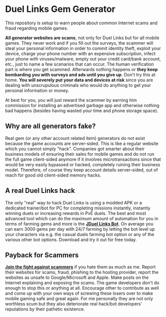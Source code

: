 # Duel Links Gem Generator

This repository is setup to warn people about common Internet scams and fraud regarding mobile games.

**All generator websites are scams**, not only for Duel Links but for all mobile games. They never work and if you fill out the surveys, the scammer will steal your personal information in order to commit identity theft, exploit your device, charge your phone number with an expensive subscription, infect your phone with viruses/malware, empty out your credit card/bank account, etc., just to name a few scenarios that can occur. The human verification part is where you get scammed. Afterwards nothing happens or **they keep bombarding you with surveys and ads until you give up**. Don't try this at home. **You will severely put your data and devices at risk** since you are dealing with unscrupulous criminals who would do anything to get your personal information or money.

At best for you, you will just reward the scammer by earning him commission for installing an advertised garbage app and otherwise nothing bad happens (besides having wasted your time and phone storage space).

## Why are all generators fake?
Real gem (or any other account related item) generators do not exist because the game accounts are server-sided. This is like a regular website which you cannot simply "hack". Companies got smarter about their business models of ensuring their sales for mobile games and do not run the full game client-sided anymore if it involves microtransactions since that would be very easily bypassed or hacked, completely ruining their business model. Therefore, of course they keep account details server-sided, out of reach for good old client-sided memory hacks.

## A real Duel Links hack

The only "real" way to hack Duel Links is using a modded APK or a dedicated trainer/bot for PC for completing missions instantly, instantly winning duels or increasing rewards in PvE duels. The best and most advanced tool which can do the maximum amount of automation for you in terms of farming gems and more is the [**JDuel Links Bot**](https://github.com/BullyWiiPlaza/JDuel-Links-Bot). On average you can earn 3000 gems per day with 24/7 farming by letting the bot level up your characters via e.g. the casual duels farming bot option or any of the various other bot options. Download and try it out for free today.

## Payback for Scammers

[**Join the fight against scammers**](https://pastebin.com/rR1f3JeD) if you hate them as much as me. Report their websites for scams, fraud, phishing to the hosting provider, report the websites as unsafe to Google/Microsoft and Apple. Make posts on the Internet explaining and exposing the scams. The game developers don't do enough to stop this or anything at all. Encourage other to contribute as well and come up with your own ways of screwing these losers over to make mobile gaming safe and great again. For me personally they are not only worthless scum but they also deteriorate real hack/bot developers' reputations by their pathetic existence.